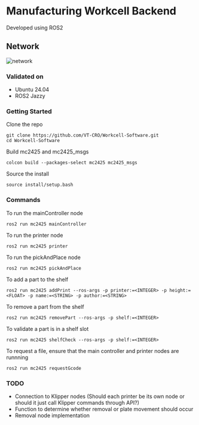 # Manufacturing Workcell Backend

Developed using ROS2

## Network

![network](https://github.com/VT-CRO/Workcell-Software/blob/main/images/network.jpg)

### Validated on

- Ubuntu 24.04
- ROS2 Jazzy

### Getting Started

Clone the repo

    git clone https://github.com/VT-CRO/Workcell-Software.git
    cd Workcell-Software

Build mc2425 and mc2425_msgs

    colcon build --packages-select mc2425 mc2425_msgs

Source the install

    source install/setup.bash

### Commands

To run the mainController node

    ros2 run mc2425 mainController

To run the printer node

    ros2 run mc2425 printer

To run the pickAndPlace node

    ros2 run mc2425 pickAndPlace

To add a part to the shelf

    ros2 run mc2425 addPrint --ros-args -p printer:=<INTEGER> -p height:=<FLOAT> -p name:=<STRING> -p author:=<STRING>

To remove a part from the shelf

    ros2 run mc2425 removePart --ros-args -p shelf:=<INTEGER>

To validate a part is in a shelf slot

    ros2 run mc2425 shelfCheck --ros-args -p shelf:=<INTEGER>

To request a file, ensure that the main controller and printer nodes are runnning

    ros2 run mc2425 requestGcode

### TODO

- Connection to Klipper nodes (Should each printer be its own node or should it just call Klipper commands through API?)
- Function to determine whether removal or plate movement should occur
- Removal node implementation
